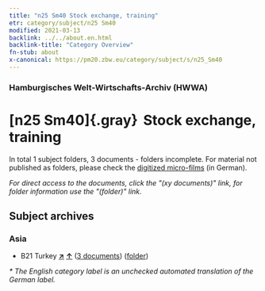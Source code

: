 ```yaml
---
title: "n25 Sm40 Stock exchange, training"
etr: category/subject/n25 Sm40
modified: 2021-03-13
backlink: ../../about.en.html
backlink-title: "Category Overview"
fn-stub: about
x-canonical: https://pm20.zbw.eu/category/subject/s/n25_Sm40
---
```


### Hamburgisches Welt-Wirtschafts-Archiv (HWWA)
# [n25 Sm40]{.gray}&#8201; Stock exchange, training&#160; 





In total 1 subject folders, 3 documents - folders incomplete.
For material not published as folders, please check the [digitized micro-films](/film/h1_sh.de.html) (in German).

_For direct access to the documents, click the "(xy documents)" link, for folder information use the "(folder)" link._

## Subject archives



### Asia

- B21 Turkey [**&nearr;**](../../../geo/i/141111/about.en.html "Turkey (all folders)") [**&uarr;**](../../../geo/about.en.html#B21 "Country category system") (<a href="https://pm20.zbw.eu/dfgview/sh/141111,211924" title="about: Turkey : Stock exchange, training" target="_blank">3 documents</a>) ([folder](../../../../folder/sh/1411xx/141111/2119xx/211924/about.en.html))


_* The English category label is an unchecked automated translation of the German label._


